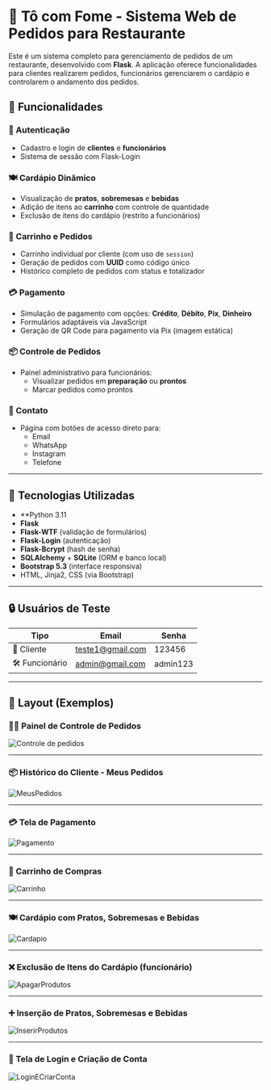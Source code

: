 # 🍝 Tô com Fome - Sistema Web de Pedidos para Restaurante

Este é um sistema completo para gerenciamento de pedidos de um restaurante, desenvolvido com **Flask**. A aplicação oferece funcionalidades para clientes realizarem pedidos, funcionários gerenciarem o cardápio e controlarem o andamento dos pedidos.

## 🚀 Funcionalidades

### 👥 Autenticação
- Cadastro e login de **clientes** e **funcionários**
- Sistema de sessão com Flask-Login

### 🍽️ Cardápio Dinâmico
- Visualização de **pratos**, **sobremesas** e **bebidas**
- Adição de itens ao **carrinho** com controle de quantidade
- Exclusão de itens do cardápio (restrito a funcionários)

### 🛒 Carrinho e Pedidos
- Carrinho individual por cliente (com uso de `session`)
- Geração de pedidos com **UUID** como código único
- Histórico completo de pedidos com status e totalizador

### 💳 Pagamento
- Simulação de pagamento com opções: **Crédito**, **Débito**, **Pix**, **Dinheiro**
- Formulários adaptáveis via JavaScript
- Geração de QR Code para pagamento via Pix (imagem estática)

### 📦 Controle de Pedidos
- Painel administrativo para funcionários:
  - Visualizar pedidos em **preparação** ou **prontos**
  - Marcar pedidos como prontos

### 📱 Contato
- Página com botões de acesso direto para:
  - Email
  - WhatsApp
  - Instagram
  - Telefone

---

## 🧠 Tecnologias Utilizadas

- **Python 3.11
- **Flask**
- **Flask-WTF** (validação de formulários)
- **Flask-Login** (autenticação)
- **Flask-Bcrypt** (hash de senha)
- **SQLAlchemy** + **SQLite** (ORM e banco local)
- **Bootstrap 5.3** (interface responsiva)
- HTML, Jinja2, CSS (via Bootstrap)

---

## 🔒 Usuários de Teste

| Tipo        | Email                   | Senha   |
|-------------|--------------------------|---------|
| 🧍 Cliente  | teste1@gmail.com        | 123456  |
| 🛠️ Funcionário | admin@gmail.com     | admin123  |

---

## 📸 Layout (Exemplos)

### 🧑‍🍳 Painel de Controle de Pedidos
![Controle de pedidos](https://github.com/user-attachments/assets/25197b93-4657-4293-91f4-c2ae07e547b9)

---

### 📦 Histórico do Cliente - Meus Pedidos
![MeusPedidos](https://github.com/user-attachments/assets/77890853-9e34-46e8-a529-bc75a067f878)

---

### 💳 Tela de Pagamento
![Pagamento](https://github.com/user-attachments/assets/daa4bcdf-a81a-43f3-9e67-5d507c00505e)

---

### 🛒 Carrinho de Compras
![Carrinho](https://github.com/user-attachments/assets/0bd1ad85-8847-4db7-bf6d-2e0c8f8d6382)

---

### 🍽️ Cardápio com Pratos, Sobremesas e Bebidas
![Cardapio](https://github.com/user-attachments/assets/2b86c0ae-fa9f-4d07-8ddb-fc2ac10242d6)

---

### ❌ Exclusão de Itens do Cardápio (funcionário)
![ApagarProdutos](https://github.com/user-attachments/assets/98fdf152-ced3-4c2e-9f12-41192d2dee6b)

---

### ➕ Inserção de Pratos, Sobremesas e Bebidas
![InserirProdutos](https://github.com/user-attachments/assets/2e20a1c2-77b5-40ce-b707-9a2f0dc62cc8)

---

### 🔐 Tela de Login e Criação de Conta
![LoginECriarConta](https://github.com/user-attachments/assets/dafdcc5c-bc0f-4286-8cad-66a9a840e1a0)


